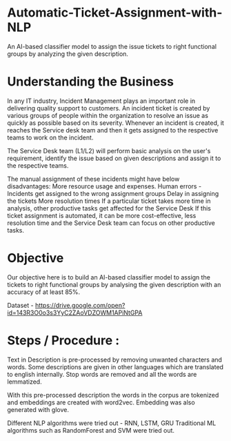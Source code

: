 # Automatic-Ticket-Assignment-with-NLP
An AI-based classifier model to assign the issue tickets to right functional groups by analyzing the given description.

# Understanding the Business 

In any IT industry, Incident Management plays an important role in delivering quality support to customers. An incident ticket is created by various groups of people within the organization to resolve an issue as quickly as possible based on its severity. Whenever an incident is created, it reaches the Service desk team and then it gets assigned to the respective teams to work on the incident.

The Service Desk team (L1/L2) will perform basic analysis on the user's requirement, identify the issue based on given descriptions and assign it to the respective teams.

The manual assignment of these incidents might have below disadvantages:
More resource usage and expenses.
Human errors - Incidents get assigned to the wrong assignment groups
Delay in assigning the tickets
More resolution times
If a particular ticket takes more time in analysis, other productive tasks get affected for the Service Desk
If this ticket assignment is automated, it can be more cost-effective, less resolution time and the Service Desk team can focus on other productive tasks.

# Objective
Our objective here is to build an AI-based classifier model to assign the tickets to right functional groups by analysing the given description with an accuracy of at least 85%.

Dataset - https://drive.google.com/open?id=143R3O0o3s3YyC2ZAoVDZOWM1APiNtGPA

# Steps / Procedure :
Text in Description is pre-processed by removing unwanted characters and words. Some descriptions are given in other languages which are 
translated to english internally. Stop words are removed and all the words are lemmatized.

With this pre-processed description the words in the corpus are tokenized and embeddings are created with word2vec. Embedding was also
generated with glove.

Different NLP algorithms were tried out - RNN, LSTM, GRU
Traditional ML algorithms such as RandomForest and SVM were tried out.




